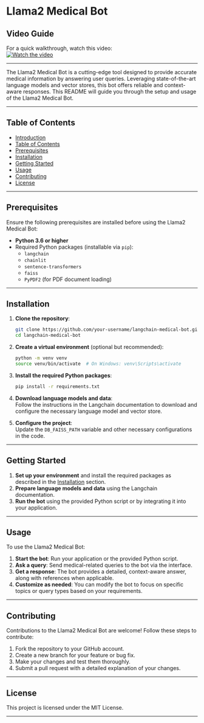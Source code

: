 # Llama2 Medical Bot
## Video Guide

For a quick walkthrough, watch this video:  
[![Watch the video](https://img.youtube.com/vi/bRvQjwyw_TY/0.jpg)](https://www.youtube.com/watch?v=bRvQjwyw_TY)

---

The Llama2 Medical Bot is a cutting-edge tool designed to provide accurate medical information by answering user queries. Leveraging state-of-the-art language models and vector stores, this bot offers reliable and context-aware responses. This README will guide you through the setup and usage of the Llama2 Medical Bot.

---

## Table of Contents

- [Introduction](#llama2-medical-bot)
- [Table of Contents](#table-of-contents)
- [Prerequisites](#prerequisites)
- [Installation](#installation)
- [Getting Started](#getting-started)
- [Usage](#usage)
- [Contributing](#contributing)
- [License](#license)

---

## Prerequisites

Ensure the following prerequisites are installed before using the Llama2 Medical Bot:

- **Python 3.6 or higher**
- Required Python packages (installable via `pip`):
    - `langchain`
    - `chainlit`
    - `sentence-transformers`
    - `faiss`
    - `PyPDF2` (for PDF document loading)

---

## Installation

1. **Clone the repository**:  
    ```bash
    git clone https://github.com/your-username/langchain-medical-bot.git
    cd langchain-medical-bot
    ```

2. **Create a virtual environment** (optional but recommended):  
    ```bash
    python -m venv venv
    source venv/bin/activate  # On Windows: venv\Scripts\activate
    ```

3. **Install the required Python packages**:  
    ```bash
    pip install -r requirements.txt
    ```

4. **Download language models and data**:  
   Follow the instructions in the Langchain documentation to download and configure the necessary language model and vector store.

5. **Configure the project**:  
   Update the `DB_FAISS_PATH` variable and other necessary configurations in the code.

---

## Getting Started

1. **Set up your environment** and install the required packages as described in the [Installation](#installation) section.  
2. **Prepare language models and data** using the Langchain documentation.  
3. **Run the bot** using the provided Python script or by integrating it into your application.  

---

## Usage

To use the Llama2 Medical Bot:  

1. **Start the bot**: Run your application or the provided Python script.  
2. **Ask a query**: Send medical-related queries to the bot via the interface.  
3. **Get a response**: The bot provides a detailed, context-aware answer, along with references when applicable.  
4. **Customize as needed**: You can modify the bot to focus on specific topics or query types based on your requirements.

---


## Contributing

Contributions to the Llama2 Medical Bot are welcome! Follow these steps to contribute:  

1. Fork the repository to your GitHub account.  
2. Create a new branch for your feature or bug fix.  
3. Make your changes and test them thoroughly.  
4. Submit a pull request with a detailed explanation of your changes.  

---

## License

This project is licensed under the MIT License.

---
